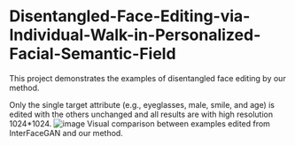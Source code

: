 # Disentangled-Face-Editing-via-Individual-Walk-in-Personalized-Facial-Semantic-Field
This project demonstrates the examples of disentangled face editing by our method.

Only the single target attribute (e.g., eyeglasses, male, smile, and age) is edited with the others unchanged and all results are with high resolution 1024*1024.
![image](https://github.com/lcd21/PFSF/blob/main/FigEditedExamplesOurmethod.jpg)
Visual comparison between examples edited from InterFaceGAN and our method.

